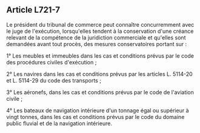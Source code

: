 Article L721-7
----
Le président du tribunal de commerce peut connaître concurremment avec le juge
de l'exécution, lorsqu'elles tendent à la conservation d'une créance relevant de
la compétence de la juridiction commerciale et qu'elles sont demandées avant
tout procès, des mesures conservatoires portant sur :

1° Les meubles et immeubles dans les cas et conditions prévus par le code des
procédures civiles d'exécution ;

2° Les navires dans les cas et conditions prévus par les articles L. 5114-20 et
L. 5114-29 du code des transports ;

3° Les aéronefs, dans les cas et conditions prévus par le code de l'aviation
civile ;

4° Les bateaux de navigation intérieure d'un tonnage égal ou supérieur à vingt
tonnes, dans les cas et conditions prévus par le code du domaine public fluvial
et de la navigation intérieure.
